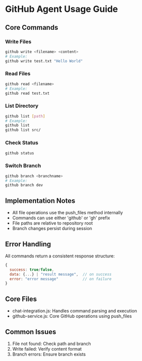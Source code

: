 # GitHub Agent Usage Guide

## Core Commands

### Write Files
```bash
github write <filename> <content>
# Example:
github write test.txt "Hello World"
```

### Read Files
```bash
github read <filename>
# Example:
github read test.txt
```

### List Directory
```bash
github list [path]
# Example:
github list
github list src/
```

### Check Status
```bash
github status
```

### Switch Branch
```bash
github branch <branchname>
# Example:
github branch dev
```

## Implementation Notes
- All file operations use the push_files method internally
- Commands can use either 'github' or 'gh' prefix
- File paths are relative to repository root
- Branch changes persist during session

## Error Handling
All commands return a consistent response structure:
```javascript
{
  success: true/false,
  data: {...} | "result message",  // on success
  error: "error message"           // on failure
}
```

## Core Files
- chat-integration.js: Handles command parsing and execution
- github-service.js: Core GitHub operations using push_files

## Common Issues
1. File not found: Check path and branch
2. Write failed: Verify content format
3. Branch errors: Ensure branch exists
